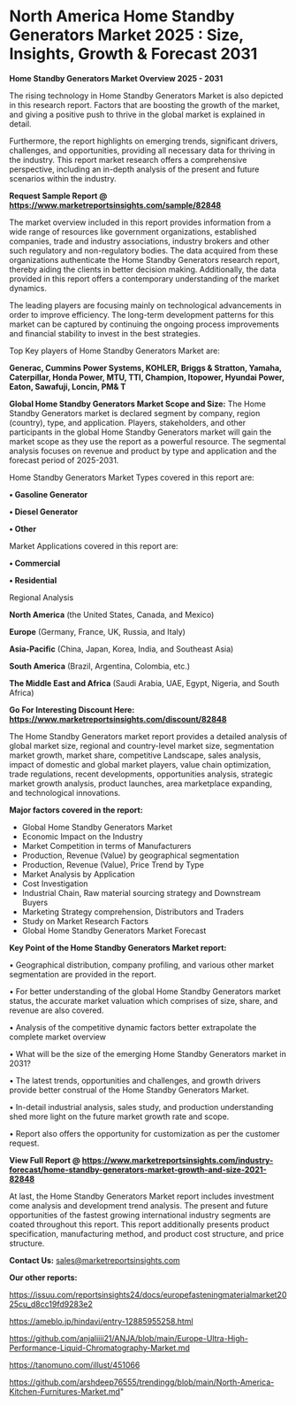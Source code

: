 # North America Home Standby Generators Market 2025 : Size, Insights, Growth & Forecast 2031

<Strong> Home Standby Generators Market Overview 2025 - 2031</strong>

The rising technology in Home Standby Generators Market is also depicted in this research report. Factors that are boosting the growth of the market, and giving a positive push to thrive in the global market is explained in detail.

Furthermore, the report highlights on emerging trends, significant drivers, challenges, and opportunities, providing all necessary data for thriving in the industry. This report market research offers a comprehensive perspective, including an in-depth analysis of the present and future scenarios within the industry.

<strong>Request Sample Report @ <a href=https://www.marketreportsinsights.com/sample/82848>https://www.marketreportsinsights.com/sample/82848</a></strong>

The market overview included in this report provides information from a wide range of resources like government organizations, established companies, trade and industry associations, industry brokers and other such regulatory and non-regulatory bodies. The data acquired from these organizations authenticate the Home Standby Generators research report, thereby aiding the clients in better decision making. Additionally, the data provided in this report offers a contemporary understanding of the market dynamics.

The leading players are focusing mainly on technological advancements in order to improve efficiency. The long-term development patterns for this market can be captured by continuing the ongoing process improvements and financial stability to invest in the best strategies.

Top Key players of Home Standby Generators Market are:

<strong>Generac, Cummins Power Systems, KOHLER, Briggs & Stratton, Yamaha, Caterpillar, Honda Power, MTU, TTI, Champion, Itopower, Hyundai Power, Eaton, Sawafuji, Loncin, PM& T</strong>

<strong><b>Global Home Standby Generators Market Scope and Size:</b></strong>
The Home Standby Generators market is declared segment by company, region (country), type, and application. Players, stakeholders, and other participants in the global Home Standby Generators market will gain the market scope as they use the report as a powerful resource. The segmental analysis focuses on revenue and product by type and application and the forecast period of 2025-2031.

Home Standby Generators Market Types covered in this report are:

<strong>• Gasoline Generator

• Diesel Generator

• Other</strong>

Market Applications covered in this report are:

<strong>• Commercial

• Residential</strong> 

Regional Analysis

<strong>North America</strong> (the United States, Canada, and Mexico)

<strong>Europe</strong> (Germany, France, UK, Russia, and Italy)

<strong>Asia-Pacific</strong> (China, Japan, Korea, India, and Southeast Asia)

<strong>South America</strong> (Brazil, Argentina, Colombia, etc.)

<strong>The Middle East and Africa</strong> (Saudi Arabia, UAE, Egypt, Nigeria, and South Africa)

<strong>Go For Interesting Discount Here: <a href=https://www.marketreportsinsights.com/discount/82848>https://www.marketreportsinsights.com/discount/82848</a></strong>

The Home Standby Generators market report provides a detailed analysis of global market size, regional and country-level market size, segmentation market growth, market share, competitive Landscape, sales analysis, impact of domestic and global market players, value chain optimization, trade regulations, recent developments, opportunities analysis, strategic market growth analysis, product launches, area marketplace expanding, and technological innovations.

<strong><b>Major factors covered in the report:</b></strong>
<ul>
  <li>Global Home Standby Generators Market </li>
  <li>Economic Impact on the Industry</li>
  <li>Market Competition in terms of Manufacturers</li>
  <li>Production, Revenue (Value) by geographical segmentation</li>
  <li>Production, Revenue (Value), Price Trend by Type</li>
  <li>Market Analysis by Application</li>
  <li>Cost Investigation</li>
  <li>Industrial Chain, Raw material sourcing strategy and Downstream Buyers</li>
  <li>Marketing Strategy comprehension, Distributors and Traders</li>
  <li>Study on Market Research Factors</li>
  <li>Global Home Standby Generators Market Forecast</li>
</ul>

<strong><b>Key Point of the Home Standby Generators Market report:</b></strong>

• Geographical distribution, company profiling, and various other market segmentation are provided in the report.

• For better understanding of the global Home Standby Generators market status, the accurate market valuation which comprises of size, share, and revenue are also covered.

• Analysis of the competitive dynamic factors better extrapolate the complete market overview

• What will be the size of the emerging Home Standby Generators market in 2031?

• The latest trends, opportunities and challenges, and growth drivers provide better construal of the Home Standby Generators Market.

• In-detail industrial analysis, sales study, and production understanding shed more light on the future market growth rate and scope.

• Report also offers the opportunity for customization as per the customer request.

<strong><b>View Full Report @ <a href=https://www.marketreportsinsights.com/industry-forecast/home-standby-generators-market-growth-and-size-2021-82848>https://www.marketreportsinsights.com/industry-forecast/home-standby-generators-market-growth-and-size-2021-82848</a></b></strong>


At last, the Home Standby Generators Market report includes investment come analysis and development trend analysis. The present and future opportunities of the fastest growing international industry segments are coated throughout this report. This report additionally presents product specification, manufacturing method, and product cost structure, and price structure.

<strong>Contact Us:</strong>
sales@marketreportsinsights.com

<strong>Our other reports:</strong>

<a href=https://issuu.com/reportsinsights24/docs/europefasteningmaterialmarket2025cu_d8cc19fd9283e2>https://issuu.com/reportsinsights24/docs/europefasteningmaterialmarket2025cu_d8cc19fd9283e2</a>

<a href=https://ameblo.jp/hindavi/entry-12885955258.html>https://ameblo.jp/hindavi/entry-12885955258.html</a>

<a href=https://github.com/anjaliiii21/ANJA/blob/main/Europe-Ultra-High-Performance-Liquid-Chromatography-Market.md>https://github.com/anjaliiii21/ANJA/blob/main/Europe-Ultra-High-Performance-Liquid-Chromatography-Market.md</a>

<a href=https://tanomuno.com/illust/451066>https://tanomuno.com/illust/451066</a>

<a href=https://github.com/arshdeep76555/trendingg/blob/main/North-America-Kitchen-Furnitures-Market.md>https://github.com/arshdeep76555/trendingg/blob/main/North-America-Kitchen-Furnitures-Market.md</a>"
